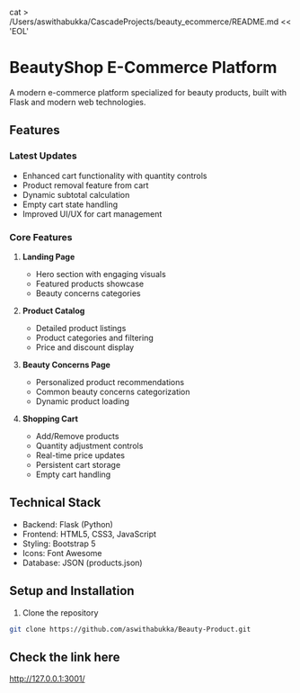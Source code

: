 cat > /Users/aswithabukka/CascadeProjects/beauty_ecommerce/README.md << 'EOL'
# BeautyShop E-Commerce Platform

A modern e-commerce platform specialized for beauty products, built with Flask and modern web technologies.

## Features

### Latest Updates
- Enhanced cart functionality with quantity controls
- Product removal feature from cart
- Dynamic subtotal calculation
- Empty cart state handling
- Improved UI/UX for cart management

### Core Features
1. **Landing Page**
   - Hero section with engaging visuals
   - Featured products showcase
   - Beauty concerns categories

2. **Product Catalog**
   - Detailed product listings
   - Product categories and filtering
   - Price and discount display

3. **Beauty Concerns Page**
   - Personalized product recommendations
   - Common beauty concerns categorization
   - Dynamic product loading

4. **Shopping Cart**
   - Add/Remove products
   - Quantity adjustment controls
   - Real-time price updates
   - Persistent cart storage
   - Empty cart handling

## Technical Stack
- Backend: Flask (Python)
- Frontend: HTML5, CSS3, JavaScript
- Styling: Bootstrap 5
- Icons: Font Awesome
- Database: JSON (products.json)

## Setup and Installation
1. Clone the repository
```bash
git clone https://github.com/aswithabukka/Beauty-Product.git
```
## Check the link here
http://127.0.0.1:3001/
